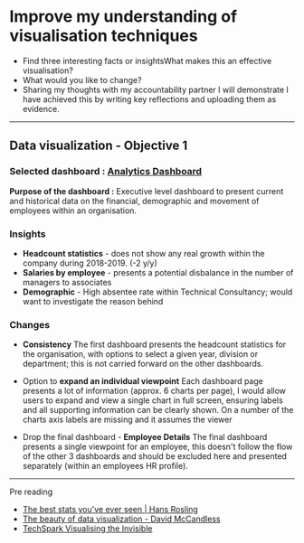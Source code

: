 # Improve my understanding of visualisation techniques


- Find three interesting facts or insightsWhat makes this an effective visualisation?
- What would you like to change?
- Sharing my thoughts with my accountability partner I will demonstrate I have achieved this by writing key reflections and uploading them as evidence.



---


## Data visualization - Objective 1 

### Selected dashboard :  [Analytics Dashboard](https://community.powerbi.com/t5/Data-Stories-Gallery/HR-Analytics-Dashboard/td-p/777914)

**Purpose of the dashboard :** 
Executive level dashboard to present current and historical data on the financial, demographic and movement of employees within an organisation.


### Insights

- **Headcount statistics** - does not show any real growth within the company during 2018-2019.  (-2 y/y)
- **Salaries by employee** - presents a potential disbalance in the number of managers to associates 
- **Demographic** - High absentee rate within Technical Consultancy; would want to investigate the reason behind


### Changes
- **Consistency**
The first dashboard presents the headcount statistics for the organisation, with options to select a given year, division or department; this is not carried forward on the other dashboards.

- Option to **expand an individual viewpoint**
Each dashboard page presents a lot of information (approx. 6 charts per page), I would allow users to expand and view a single chart in full screen, ensuring labels and all supporting information can be clearly shown.   On a number of the charts axis labels are missing and it assumes the viewer

- Drop the final dashboard - **Employee Details**
The final dashboard presents a single viewpoint for an employee, this doesn't follow the flow of the other 3 dashboards and should be excluded here and presented separately (within an employees HR profile). 

---


Pre reading

- [The best stats you've ever seen | Hans Rosling](https://www.youtube.com/watch?v=hVimVzgtD6w)
- [The beauty of data visualization - David McCandless](https://www.youtube.com/watch?v=5Zg-C8AAIGg)
- [TechSpark Visualising the Invisible](TechSpark%20Visualising%20the%20Invisible.pdf)



